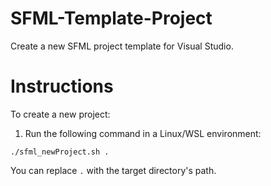 # SFML-Template-Project

Create a new SFML project template for Visual Studio.

# Instructions
To create a new project:
1. Run the following command in a Linux/WSL environment:
```
./sfml_newProject.sh .
```
You can replace `.` with the target directory's path.
